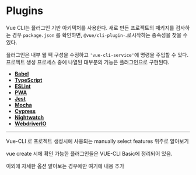 # Plugins

Vue CLI는 플러그인 기반 아키텍처를 사용한다. 새로 만든 프로젝트의 패키지를 검사하는 경우 `package.json` 를 확인하면, `@vue/cli-plugin-`.로시작하는 종속성을 찾을 수 있다.

플러그인은 내부 웹 팩 구성을 수정하고 `'vue-cli-service'`에 명령을 주입할 수 있다. 프로젝트 생성 프로세스 중에 나열된 대부분의 기능은 플러그인으로 구현된다.

- **[Babel](https://cli.vuejs.org/core-plugins/babel.html)**
- **[TypeScript](https://cli.vuejs.org/core-plugins/typescript.html)**
- **[ESLint](https://cli.vuejs.org/core-plugins/eslint.html)**
- **[PWA](https://cli.vuejs.org/core-plugins/pwa.html)**
- **[Jest](https://cli.vuejs.org/core-plugins/unit-jest.html)**
- **[Mocha](https://cli.vuejs.org/core-plugins/unit-mocha.html)**
- **[Cypress](https://cli.vuejs.org/core-plugins/e2e-cypress.html)**
- **[Nightwatch](https://cli.vuejs.org/core-plugins/e2e-nightwatch.html)**
- **[WebdriverIO](https://cli.vuejs.org/core-plugins/e2e-webdriverio.html)**

---

Vue-CLI 로 프로젝트 생성시에 사용되는 manually select features 위주로 알아보기

vue create 시에 확인 가능한 플러그인들은 VUE-CLI Basic에 정리되어 있음.

이외에 자세한 옵션 알아보는 경우에만 여기에 내용 추가
